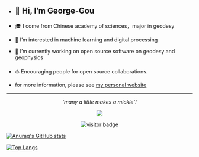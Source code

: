 - ## 👋 Hi, I’m George-Gou

- 🎓 I come from Chinese academy of sciences，major in geodesy

- 👀 I’m interested in machine learning and digital processing

- 🌱 I’m currently working on open source software on geodesy and geophysics

- ⛵ Encouraging people for open source collaborations.

- for more information, please see [my personal website](https://goujianing.ml/) 

<hr>
<p align="center">
  <i>`many a little makes a mickle`!</i>

<p align="center">
<a href= "https://goujianing.ml"><img src="https://img.icons8.com/material-outlined/27/000000/geography.png"/></a>
</p>


<p  align="center">
<!--<img src="https://visitor-badge.glitch.me/badge?page_id=halfrost.halfrost" alt="visitor badge"/>-->
<img src="https://visitor-badge.laobi.icu/badge?page_id=halfrost.halfrost" alt="visitor badge"/>       
</p>

</p>



<!---
George-Gou/George-Gou is a ✨ special ✨ repository because its `README.md` (this file) appears on your GitHub profile.
You can click the Preview link to take a look at your changes.
--->
[![Anurag's GitHub stats](https://github-readme-stats.vercel.app/api?username=George-Gou)](https://github.com/anuraghazra/github-readme-stats)

[![Top Langs](https://github-readme-stats.vercel.app/api/top-langs/?username=George-Gou)](https://github.com/anuraghazra/github-readme-stats)


